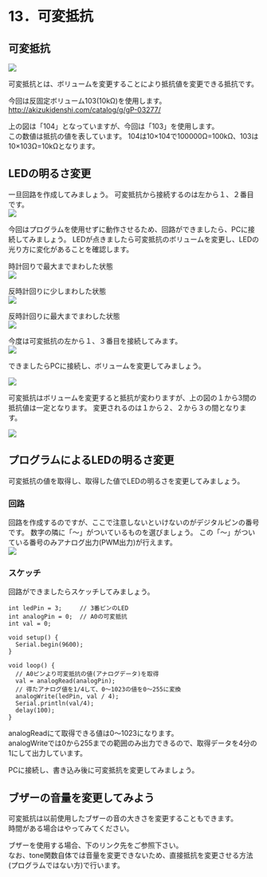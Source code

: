 # 13．可変抵抗

## 可変抵抗

![](v_register1.png)

可変抵抗とは、ボリュームを変更することにより抵抗値を変更できる抵抗です。

今回は反固定ボリューム103(10kΩ)を使用します。
<br>
http://akizukidenshi.com/catalog/g/gP-03277/

上の図は「104」となっていますが、今回は「103」を使用します。
<br>
この数値は抵抗の値を表しています。
104は10×104で100000Ω=100kΩ、103は10×103Ω=10kΩとなります。

## LEDの明るさ変更


一旦回路を作成してみましょう。
可変抵抗から接続するのは左から１、２番目です。
<br>
![](v_register2.png)


今回はプログラムを使用せずに動作させるため、回路ができましたら、PCに接続してみましょう。
LEDが点きましたら可変抵抗のボリュームを変更し、LEDの光り方に変化があることを確認します。

時計回りで最大までまわした状態
<br>
![](v_register3.jpg)

反時計回りに少しまわした状態
<br>
![](v_register4.jpg)
 

反時計回りに最大までまわした状態
<br>
![](v_register5.jpg)

今度は可変抵抗の左から１、３番目を接続してみます。
<br>
![](v_register6.png)

できましたらPCに接続し、ボリュームを変更してみましょう。

![](v_register7.png) 

可変抵抗はボリュームを変更すると抵抗が変わりますが、上の図の１から3間の抵抗値は一定となります。
変更されるのは１から２、２から３の間となります。

![](v_register8.png) 

## プログラムによるLEDの明るさ変更


可変抵抗の値を取得し、取得した値でLEDの明るさを変更してみましょう。

### 回路

回路を作成するのですが、ここで注意しないといけないのがデジタルピンの番号です。
数字の隣に「〜」がついているものを選びましょう。
この「〜」がついている番号のみアナログ出力(PWM出力)が行えます。
<br>
![](v_register9.png) 


### スケッチ

回路ができましたらスケッチしてみましょう。
```
int ledPin = 3;     // 3番ピンのLED
int analogPin = 0;  // A0の可変抵抗
int val = 0;

void setup() {
  Serial.begin(9600);
}

void loop() {
  // A0ピンより可変抵抗の値(アナログデータ)を取得
  val = analogRead(analogPin);
  // 得たアナログ値を1/4して、0〜1023の値を0〜255に変換
  analogWrite(ledPin, val / 4);
  Serial.println(val/4);
  delay(100);
}
```

analogReadにて取得できる値は0〜1023になります。
<br>
analogWriteでは0から255までの範囲のみ出力できるので、取得データを4分の1にして出力しています。


PCに接続し、書き込み後に可変抵抗を変更してみましょう。

## ブザーの音量を変更してみよう

可変抵抗は以前使用したブザーの音の大きさを変更することもできます。
<br>
時間がある場合はやってみてください。

ブザーを使用する場合、下のリンク先をご参照下さい。
<br>
なお、tone関数自体では音量を変更できないため、直接抵抗を変更させる方法(プログラムではない方)で行います。